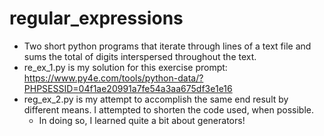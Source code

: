 # regular_expressions
* Two short python programs that iterate through lines of a text file and sums the total of digits interspersed throughout the text.
* re_ex_1.py is my solution for this exercise prompt: https://www.py4e.com/tools/python-data/?PHPSESSID=04f1ae20991a7fe54a3aa675df3e1e16
* reg_ex_2.py is my attempt to accomplish the same end result by different means. I attempted to shorten the code used, when possible. 
  * In doing so, I learned quite a bit about generators!
